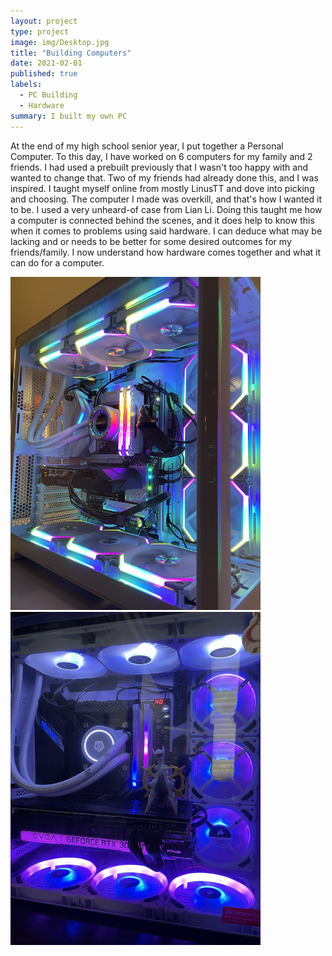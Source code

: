 ```yaml
---
layout: project
type: project
image: img/Desktop.jpg
title: "Building Computers"
date: 2021-02-01
published: true
labels:
  - PC Building
  - Hardware
summary: I built my own PC
---
```

At the end of my high school senior year, I put together a Personal Computer. To this day, I have worked on 6 computers for my family and 2 friends. I had used a prebuilt previously that I wasn't too happy with and wanted to change that. Two of my friends had already done this, and I was inspired. I taught myself online from mostly LinusTT and dove into picking and choosing. The computer I made was overkill, and that's how I wanted it to be. I used a very unheard-of case from Lian Li. Doing this taught me how a computer is connected behind the scenes, and it does help to know this when it comes to problems using said hardware. I can deduce what may be lacking and or needs to be better for some desired outcomes for my friends/family. I now understand how hardware comes together and what it can do for a computer. 

<div class="text-center p-4">
  <img width="400px" src="../img/IMG_9039.jpg" class="img-thumbnail" >
  <img width="400px" src="../img/IMG_7615.jpg" class="img-thumbnail" >
</div>






